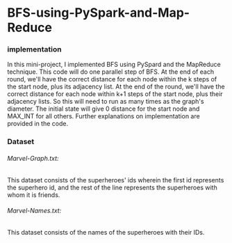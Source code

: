# BFS-using-PySpark-and-Map-Reduce

### implementation

In this mini-project, I implemented BFS using PySpard and 
the MapReduce technique. This code will do one parallel step of BFS.
At the end of each round, we'll have the correct distance for each
node within the k steps of the start node, plus its adjacency list.
At the end of the round, we'll have the correct distance for each
node within k+1 steps of the start node, plus their adjacency lists.
So this will need to run as many times as the graph's diameter.
The initial state will give 0 distance for the start node and
MAX_INT for all others. 
Further explanations on implementation are provided in the code.

### Dataset
###### Marvel-Graph.txt:
This dataset consists of the superheroes' ids wherein the first
id represents the superhero id, and the rest of the line represents the
superheroes with whom it is friends.

###### Marvel-Names.txt:
This dataset consists of the names of the superheroes with their IDs.
